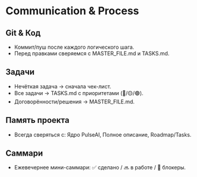 # Communication & Process

## Git & Код
- Коммит/пуш после каждого логического шага.
- Перед правками сверяемся с MASTER_FILE.md и TASKS.md.

## Задачи
- Нечёткая задача → сначала чек-лист.
- Все задачи → TASKS.md с приоритетами (🔴/🟡/🟢).
- Договорённости/решения → MASTER_FILE.md.

## Память проекта
- Всегда сверяться с: Ядро PulseAI, Полное описание, Roadmap/Tasks.

## Саммари
- Ежевечернее мини-саммари: ✅ сделано / 🔜 в работе / 🚧 блокеры.